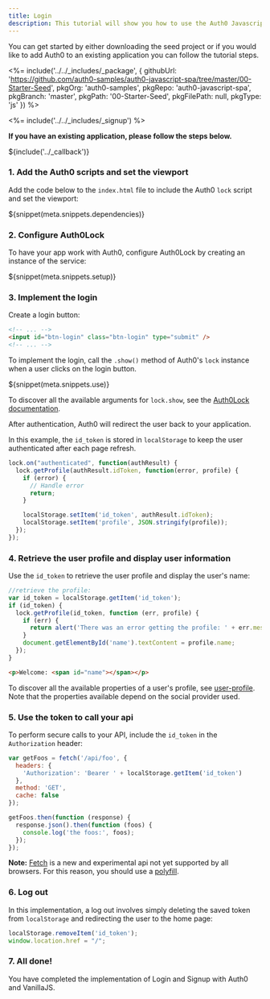 ```yaml
---
title: Login
description: This tutorial will show you how to use the Auth0 Javascript SDK to add authentication and authorization to your web app.
---
```


You can get started by either downloading the seed project or if you would like to add Auth0 to an existing application you can follow the tutorial steps.

<%= include('../../_includes/_package', {
  githubUrl: 'https://github.com/auth0-samples/auth0-javascript-spa/tree/master/00-Starter-Seed',
  pkgOrg: 'auth0-samples',
  pkgRepo: 'auth0-javascript-spa',
  pkgBranch: 'master',
  pkgPath: '00-Starter-Seed',
  pkgFilePath: null,
  pkgType: 'js'
}) %>

<%= include('../../_includes/_signup') %>

**If you have an existing application, please follow the steps below.**

${include('../\_callback')}

### 1. Add the Auth0 scripts and set the viewport

Add the code below to the `index.html` file to include the Auth0 `lock` script and set the viewport:

${snippet(meta.snippets.dependencies)}

### 2. Configure Auth0Lock

To have your app work with Auth0, configure Auth0Lock by creating an instance of the service:

${snippet(meta.snippets.setup)}

### 3. Implement the login

Create a login button:

```html
<!-- ... -->
<input id="btn-login" class="btn-login" type="submit" />
<!-- ... -->
```

To implement the login, call the `.show()` method of Auth0's `lock` instance when a user clicks on the login button.

${snippet(meta.snippets.use)}

To discover all the available arguments for `lock.show`, see the [Auth0Lock documentation](/libraries/lock#-show-options-callback-).

After authentication, Auth0 will redirect the user back to your application.

In this example, the `id_token` is stored in `localStorage` to keep the user authenticated after each page refresh.

```js
lock.on("authenticated", function(authResult) {
  lock.getProfile(authResult.idToken, function(error, profile) {
    if (error) {
      // Handle error
      return;
    }

    localStorage.setItem('id_token', authResult.idToken);
    localStorage.setItem('profile', JSON.stringify(profile));
  });
});
```
### 4. Retrieve the user profile and display user information

Use the `id_token` to retrieve the user profile and display the user's name:

```js
//retrieve the profile:
var id_token = localStorage.getItem('id_token');
if (id_token) {
  lock.getProfile(id_token, function (err, profile) {
    if (err) {
      return alert('There was an error getting the profile: ' + err.message);
    }
    document.getElementById('name').textContent = profile.name;
  });
}
```

```html
<p>Welcome: <span id="name"></span></p>
```

To discover all the available properties of a user's profile, see [user-profile](/user-profile). Note that the properties available depend on the social provider used.

### 5. Use the token to call your api

To perform secure calls to your API, include the `id_token` in the `Authorization` header:

```js
var getFoos = fetch('/api/foo', {
  headers: {
    'Authorization': 'Bearer ' + localStorage.getItem('id_token')
  },
  method: 'GET',
  cache: false
});

getFoos.then(function (response) {
  response.json().then(function (foos) {
    console.log('the foos:', foos);
  });
});
```

__Note:__ [Fetch](https://developer.mozilla.org/en-US/docs/Web/API/Fetch_API/Using_Fetch) is a new and experimental api not yet supported by all browsers. For this reason, you should use a [polyfill](https://github.com/github/fetch).

### 6. Log out

In this implementation, a log out involves simply deleting the saved token from `localStorage` and redirecting the user to the home page:

```js
localStorage.removeItem('id_token');
window.location.href = "/";
```

### 7. All done!

You have completed the implementation of Login and Signup with Auth0 and VanillaJS.
